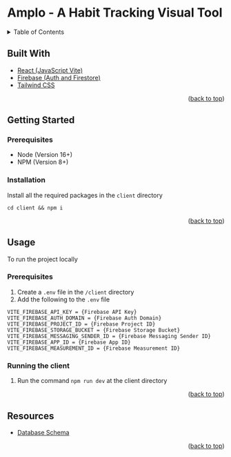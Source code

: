 <a name="readme-top"></a>

<!-- PROJECT LOGO -->

# Amplo - A Habit Tracking Visual Tool

<!-- TABLE OF CONTENTS -->
<details>
  <summary>Table of Contents</summary>
  <ol>
    <li>
      <a href="#built-with">Built With</a></li>
    </li>
    <li>
      <a href="#getting-started">Getting Started</a>
      <ul>
        <li><a href="#prerequisites">Prerequisites</a></li>
        <li><a href="#installation">Installation</a></li>
      </ul>
    </li>
    <li><a href="#usage">Usage</a></li>
    <li><a href="#resources">Resources</a></li>
  </ol>
</details>

## Built With

- [React (JavaScript Vite)](https://vitejs.dev/)
- [Firebase (Auth and Firestore)](https://firebase.google.com/)
- [Tailwind CSS](https://tailwindcss.com/)

<p align="right">(<a href="#readme-top">back to top</a>)</p>

## Getting Started

### Prerequisites

- Node (Version 16+)
- NPM (Version 8+)

### Installation

Install all the required packages in the `client` directory

```
cd client && npm i
```

<p align="right">(<a href="#readme-top">back to top</a>)</p>

## Usage

To run the project locally

### Prerequisites

1.  Create a `.env` file in the `/client` directory
2.  Add the following to the `.env` file

```
VITE_FIREBASE_API_KEY = {Firebase API Key}
VITE_FIREBASE_AUTH_DOMAIN = {Firebase Auth Domain}
VITE_FIREBASE_PROJECT_ID = {Firebase Project ID}
VITE_FIREBASE_STORAGE_BUCKET = {Firebase Storage Bucket}
VITE_FIREBASE_MESSAGING_SENDER_ID = {Firebase Messaging Sender ID}
VITE_FIREBASE_APP_ID = {Firebase App ID}
VITE_FIREBASE_MEASUREMENT_ID = {Firebase Measurement ID}
```

### Running the client

1. Run the command `npm run dev` at the client directory

<p align="right">(<a href="#readme-top">back to top</a>)</p>

## Resources

- [Database Schema](https://dbdiagram.io/d/6489cc7e722eb77494f57f59)

<p align="right">(<a href="#readme-top">back to top</a>)</p>
